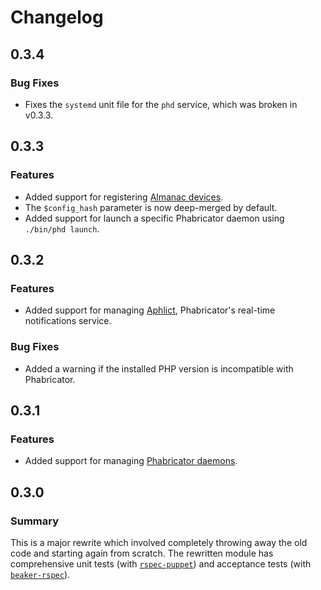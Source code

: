 # Changelog

## 0.3.4

### Bug Fixes

- Fixes the `systemd` unit file for the `phd` service, which was broken in
  v0.3.3.

## 0.3.3

### Features

- Added support for registering [Almanac devices][almanac].
- The `$config_hash` parameter is now deep-merged by default.
- Added support for launch a specific Phabricator daemon using `./bin/phd
  launch`.

## 0.3.2

### Features

- Added support for managing [Aphlict][aphlict], Phabricator's real-time
  notifications service.

### Bug Fixes

- Added a warning if the installed PHP version is incompatible with Phabricator.

## 0.3.1

### Features

- Added support for managing [Phabricator daemons][phd].

## 0.3.0

### Summary

This is a major rewrite which involved completely throwing away the old code
and starting again from scratch. The rewritten module has comprehensive unit
tests (with [`rspec-puppet`](http://rspec-puppet.com)) and acceptance tests
(with [`beaker-rspec`](https://github.com/puppetlabs/beaker-rspec)).

[almanac]: https://secure.phabricator.com/book/phabricator/article/almanac/
[aphlict]: https://secure.phabricator.com/book/phabricator/article/notifications/
[phd]: https://secure.phabricator.com/book/phabricator/article/managing_daemons/
